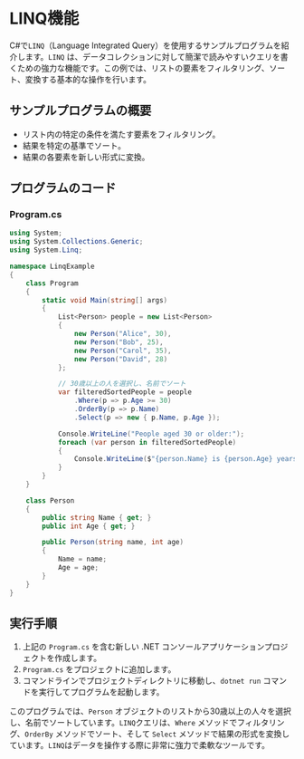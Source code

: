 # LINQ機能

C#で`LINQ`（Language Integrated Query）を使用するサンプルプログラムを紹介します。`LINQ` は、データコレクションに対して簡潔で読みやすいクエリを書くための強力な機能です。この例では、リストの要素をフィルタリング、ソート、変換する基本的な操作を行います。

## サンプルプログラムの概要
- リスト内の特定の条件を満たす要素をフィルタリング。
- 結果を特定の基準でソート。
- 結果の各要素を新しい形式に変換。

## プログラムのコード
### Program.cs

```csharp
using System;
using System.Collections.Generic;
using System.Linq;

namespace LinqExample
{
	class Program
	{
		static void Main(string[] args)
		{
			List<Person> people = new List<Person>
			{
				new Person("Alice", 30),
				new Person("Bob", 25),
				new Person("Carol", 35),
				new Person("David", 28)
			};

			// 30歳以上の人を選択し、名前でソート
			var filteredSortedPeople = people
				.Where(p => p.Age >= 30)
				.OrderBy(p => p.Name)
				.Select(p => new { p.Name, p.Age });

			Console.WriteLine("People aged 30 or older:");
			foreach (var person in filteredSortedPeople)
			{
				Console.WriteLine($"{person.Name} is {person.Age} years old.");
			}
		}
	}

	class Person
	{
		public string Name { get; }
		public int Age { get; }

		public Person(string name, int age)
		{
			Name = name;
			Age = age;
		}
	}
}
```

## 実行手順
1. 上記の `Program.cs` を含む新しい .NET コンソールアプリケーションプロジェクトを作成します。
2. `Program.cs` をプロジェクトに追加します。
3. コマンドラインでプロジェクトディレクトリに移動し、`dotnet run` コマンドを実行してプログラムを起動します。

このプログラムでは、`Person` オブジェクトのリストから30歳以上の人々を選択し、名前でソートしています。`LINQ`クエリは、`Where` メソッドでフィルタリング、`OrderBy` メソッドでソート、そして `Select` メソッドで結果の形式を変換しています。`LINQ`はデータを操作する際に非常に強力で柔軟なツールです。
